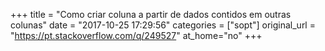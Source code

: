 +++
title = "Como criar coluna a partir de dados contidos em outras colunas"
date = "2017-10-25 17:29:56"
categories = ["sopt"]
original_url = "https://pt.stackoverflow.com/q/249527"
at_home="no"
+++

